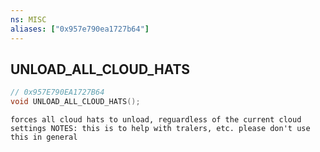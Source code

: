 ```yaml
---
ns: MISC
aliases: ["0x957e790ea1727b64"]
---
```

## UNLOAD_ALL_CLOUD_HATS

```c
// 0x957E790EA1727B64
void UNLOAD_ALL_CLOUD_HATS();
```

```
forces all cloud hats to unload, reguardless of the current cloud settings NOTES: this is to help with tralers, etc. please don't use this in general
```
